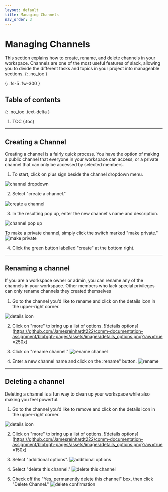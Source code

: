 ```yaml
---
layout: default
title: Managing Channels
nav_order: 3
---
```


# Managing Channels

This section explains how to create, rename, and delete channels in your workspace.  Channels are one of the most useful features of slack, allowing you to divide the different tasks and topics in your project into manageable sections.
{: .no_toc }


{: .fs-5 .fw-300 }

## Table of contents
{: .no_toc .text-delta }

1. TOC
{:toc}

---

## Creating a Channel
Creating a channel is a fairly quick process. You have the option of making a public channel that everyone in your workspace can access, or a private channel that can only be accessed by selected members.

1. To start, click on plus sign beside the channel dropdown menu.

![channel dropdown](https://github.com/Jamesreinhardt222/comm-documentation-assignment/blob/gh-pages/assets/images/channel_dropdown.png?raw=true)

2. Select "create a channel."

![create a channel](https://github.com/Jamesreinhardt222/comm-documentation-assignment/blob/gh-pages/assets/images/create_a_channel.png?raw=true|width=100)

3. In the resulting pop up, enter the new channel's name and description.

![channel pop up](https://github.com/Jamesreinhardt222/comm-documentation-assignment/blob/gh-pages/assets/images/create_a_channe_pop_up.png?raw=true)

To make a private channel, simply click the switch marked "make private."
![make private](https://github.com/Jamesreinhardt222/comm-documentation-assignment/blob/gh-pages/assets/images/create_a_private_channel.png)

4. Click the green button labelled "create" at the bottom right.

* * *


## Renaming a channel
If you are a workspace owner or admin, you can rename any of the channels in your workspace.  Other members who lack special privileges can only rename channels they created themselves

1. Go to the channel you’d like to rename and click on the details icon in the upper-right corner.

![details icon](https://github.com/Jamesreinhardt222/comm-documentation-assignment/blob/gh-pages/assets/images/details%20icon.png?raw=true)

2. Click on "more" to bring up a list of options.
![details options](https://github.com/Jamesreinhardt222/comm-documentation-assignment/blob/gh-pages/assets/images/details_options.png?raw=true =250x)

3. Click on "rename channel."
![rename channel](https://github.com/Jamesreinhardt222/comm-documentation-assignment/blob/gh-pages/assets/images/more_options.png?raw=true)

4. Enter a new channel name and click on the :rename" button.
![rename](https://github.com/Jamesreinhardt222/comm-documentation-assignment/blob/gh-pages/assets/images/rename.png?raw=true)

* * *

## Deleting a channel
Deleting a channel is a fun way to clean up your workspace while also making you feel powerful.

1. Go to the channel you’d like to remove and click on the details icon in the upper-right corner.

![details icon](https://github.com/Jamesreinhardt222/comm-documentation-assignment/blob/gh-pages/assets/images/details%20icon.png?raw=true)

2. Click on "more" to bring up a list of options.
![details options](https://github.com/Jamesreinhardt222/comm-documentation-assignment/blob/gh-pages/assets/images/details_options.png?raw=true =150x)

3. Select "additional options".
![additional options](https://github.com/Jamesreinhardt222/comm-documentation-assignment/blob/gh-pages/assets/images/additional_options.png?raw=true)

4. Select "delete this channel."
![delete this channel](https://github.com/Jamesreinhardt222/comm-documentation-assignment/blob/gh-pages/assets/images/additional_options2.png?raw=true)

5. Check off the "Yes, permanently delete this channel" box, then click "Delete Channel." 
![delete confirmation](https://github.com/Jamesreinhardt222/comm-documentation-assignment/blob/gh-pages/assets/images/deletion_confirmation.png?raw=true)

```
